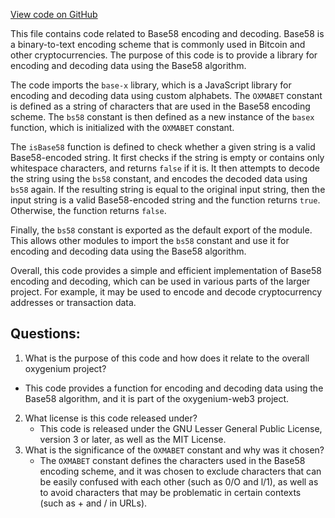 [View code on GitHub](https://github.com/oxygenium-network/oxygenium-web3/packages/web3/src/utils/bs58.ts)

This file contains code related to Base58 encoding and decoding. Base58 is a binary-to-text encoding scheme that is commonly used in Bitcoin and other cryptocurrencies. The purpose of this code is to provide a library for encoding and decoding data using the Base58 algorithm.

The code imports the `base-x` library, which is a JavaScript library for encoding and decoding data using custom alphabets. The `OXMABET` constant is defined as a string of characters that are used in the Base58 encoding scheme. The `bs58` constant is then defined as a new instance of the `basex` function, which is initialized with the `OXMABET` constant.

The `isBase58` function is defined to check whether a given string is a valid Base58-encoded string. It first checks if the string is empty or contains only whitespace characters, and returns `false` if it is. It then attempts to decode the string using the `bs58` constant, and encodes the decoded data using `bs58` again. If the resulting string is equal to the original input string, then the input string is a valid Base58-encoded string and the function returns `true`. Otherwise, the function returns `false`.

Finally, the `bs58` constant is exported as the default export of the module. This allows other modules to import the `bs58` constant and use it for encoding and decoding data using the Base58 algorithm.

Overall, this code provides a simple and efficient implementation of Base58 encoding and decoding, which can be used in various parts of the larger project. For example, it may be used to encode and decode cryptocurrency addresses or transaction data.
## Questions: 
 1. What is the purpose of this code and how does it relate to the overall oxygenium project?
   - This code provides a function for encoding and decoding data using the Base58 algorithm, and it is part of the oxygenium-web3 project.
2. What license is this code released under?
   - This code is released under the GNU Lesser General Public License, version 3 or later, as well as the MIT License.
3. What is the significance of the `OXMABET` constant and why was it chosen?
   - The `OXMABET` constant defines the characters used in the Base58 encoding scheme, and it was chosen to exclude characters that can be easily confused with each other (such as 0/O and l/1), as well as to avoid characters that may be problematic in certain contexts (such as + and / in URLs).